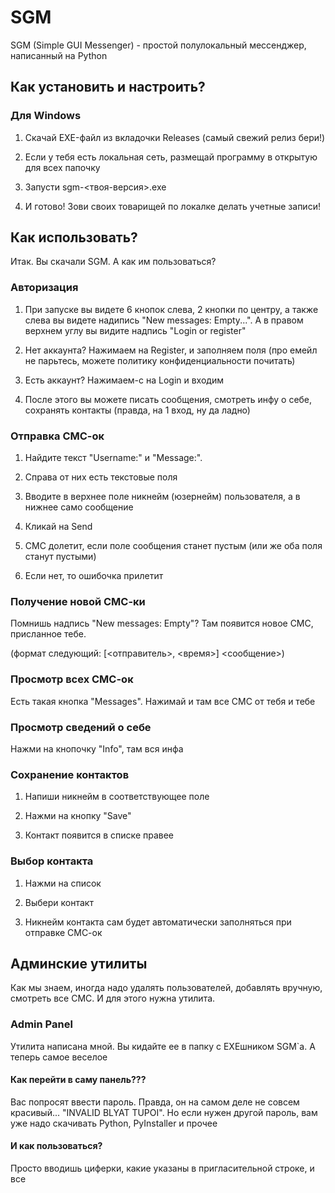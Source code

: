 # SGM
SGM (Simple GUI Messenger) - простой полулокальный мессенджер, написанный на Python

<h2>Как установить и настроить?</h2>

<h3>Для Windows</h3>

1. Скачай EXE-файл из вкладочки Releases (самый свежий релиз бери!)

2. Если у тебя есть локальная сеть, размещай программу в открытую для всех папочку

3. Запусти sgm-<твоя-версия>.exe

4. И готово! Зови своих товарищей по локалке делать учетные записи!

<h2>Как использовать?</h2>

Итак. Вы скачали SGM. А как им пользоваться? 

<h3>Авторизация</h3>

1. При запуске вы видете 6 кнопок слева, 2 кнопки по центру, а также слева вы видете надипись "New messages: Empty...". А в правом верхнем углу вы видите надпись "Login or register"

2. Нет аккаунта? Нажимаем на Register, и заполняем поля (про емейл не парьтесь, можете политику конфиденциальности почитать)

3. Есть аккаунт? Нажимаем-с на Login и входим

4. После этого вы можете писать сообщения, смотреть инфу о себе, сохранять контакты (правда, на 1 вход, ну да ладно)

<h3>Отправка СМС-ок</h3>

1. Найдите текст "Username:" и "Message:".

2. Справа от них есть текстовые поля

3. Вводите в верхнее поле никнейм (юзернейм) пользователя, а в нижнее само сообщение

4. Кликай на Send

5. СМС долетит, если поле сообщения станет пустым (или же оба поля станут пустыми)

6. Если нет, то ошибочка прилетит

<h3>Получение новой СМС-ки</h3>

Помнишь надпись "New messages: Empty"? Там появится новое СМС, присланное тебе.

(формат следующий: [<отправитель>, <время>] <сообщение>)

<h3>Просмотр всех СМС-ок</h3>

Есть такая кнопка "Messages". Нажимай и там все СМС от тебя и тебе

<h3>Просмотр сведений о себе</h3>

Нажми на кнопочку "Info", там вся инфа

<h3>Сохранение контактов</h3>

1. Напиши никнейм в соответствующее поле

2. Нажми на кнопку "Save"

3. Контакт появится в списке правее

<h3>Выбор контакта</h3>

1. Нажми на список

2. Выбери контакт

3. Никнейм контакта сам будет автоматически заполняться при отправке СМС-ок

<h2>Админские утилиты</h2>

Как мы знаем, иногда надо удалять пользователей, добавлять вручную, смотреть все СМС. И для этого нужна утилита.

<h3>Admin Panel</h3>

Утилита написана мной. Вы кидайте ее в папку с EXEшником SGM`а. А теперь самое веселое

<h4>Как перейти в саму панель???</h4>

Вас попросят ввести пароль. Правда, он на самом деле не совсем красивый... "INVALID BLYAT TUPOI". Но если нужен другой пароль, вам уже надо скачивать Python, PyInstaller и прочее

<h4>И как пользоваться?</h4>

Просто вводишь циферки, какие указаны в пригласительной строке, и все
